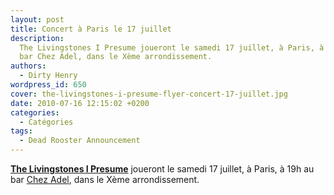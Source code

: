 ```yaml
---
layout: post
title: Concert à Paris le 17 juillet
description:
  The Livingstones I Presume joueront le samedi 17 juillet, à Paris, à 19h au
  bar Chez Adel, dans le Xème arrondissement.
authors:
  - Dirty Henry
wordpress_id: 650
cover: the-livingstones-i-presume-flyer-concert-17-juillet.jpg
date: 2010-07-16 12:15:02 +0200
categories:
  - Catégories
tags:
  - Dead Rooster Announcement
---
```


[**The Livingstones I Presume**][1] joueront le samedi 17 juillet, à Paris, à
19h au bar [Chez Adel][2], dans le Xème arrondissement.

[1]: https://thelivingstonesipresume.bandcamp.com/
[2]: https://www.timeout.fr/paris/bar/chez-adel
